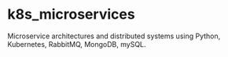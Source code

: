 # k8s_microservices
Microservice architectures and distributed systems using Python, Kubernetes, RabbitMQ, MongoDB, mySQL.
